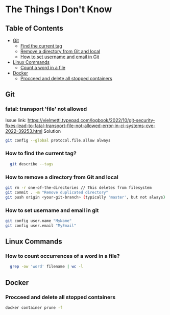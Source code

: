 # The Things I Don't Know

## Table of Contents 
- [Git](#git)
  - [Find the current tag](#how-to-find-the-current-tag)
  - [Remove a directory from Git and local](#how-to-remove-a-directory-from-git-and-local) 
  - [How to set username and email in Git](#how-to-set-username-and-email-in-git)
- [Linux Commands](#linux-commands)
  - [Count a word in a file](#how-to-count-occurrences-of-a-word-in-all-the-files-of-a-directory)
- [Docker](#docker)
	- [Procceed and delete all stopped containers](#procceed-and-delete-all-stopped-containers)

## Git
### fatal: transport 'file' not allowed
Issue link: https://vielmetti.typepad.com/logbook/2022/10/git-security-fixes-lead-to-fatal-transport-file-not-allowed-error-in-ci-systems-cve-2022-39253.html
Solution
```sh
git config --global protocol.file.allow always 
```

### How to find the current tag?
```sh
  git describe --tags
```

### How to remove a directory from Git and local 
```sh
git rm -r one-of-the-directories // This deletes from filesystem
git commit . -m "Remove duplicated directory"
git push origin <your-git-branch> (typically 'master', but not always)
```
### How to set username and email in git 
```sh
git config user.name "MyName"
git config user.email "MyEmail" 
```

## Linux Commands
### How to count occurrences of a word in a file?
```sh
  grep -ow 'word' filename | wc -l
```

## Docker
### Procceed and delete all stopped containers
```sh
docker container prune -f 
```
